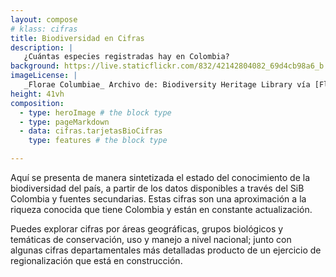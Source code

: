 ```yaml
---
layout: compose
# klass: cifras
title: Biodiversidad en Cifras
description: |
   ¿Cuántas especies registradas hay en Colombia?
background: https://live.staticflickr.com/832/42142804082_69d4cb98a6_b.jpg
imageLicense: |
   _Florae Columbiae_ Archivo de: Biodiversity Heritage Library vía [Flickr](https://www.flickr.com/photos/biodivlibrary/8205952042/in/album-72157632062538373/)
height: 41vh
composition:
  - type: heroImage # the block type
  - type: pageMarkdown
  - data: cifras.tarjetasBioCifras
    type: features # the block type

---
```


Aquí se presenta de manera sintetizada el estado del conocimiento de la biodiversidad del país, a partir de los datos disponibles a través del SiB Colombia y fuentes secundarias. Estas cifras son una aproximación a la riqueza conocida que tiene Colombia y están en constante actualización. 

Puedes explorar cifras por áreas geográficas, grupos biológicos y temáticas de conservación, uso y manejo a nivel nacional; junto con algunas cifras departamentales más detalladas producto de un ejercicio de regionalización que está en construcción.

